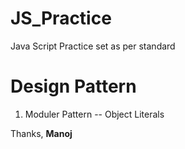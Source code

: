 # JS_Practice
Java Script Practice set as per standard

# Design Pattern
1. Moduler Pattern -- Object Literals


Thanks, 
<b>Manoj</b>


